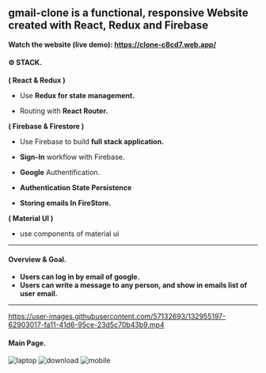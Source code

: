 ## gmail-clone is a functional, responsive Website created with React, Redux and Firebase

**Watch the website (live demo): https://clone-c8cd7.web.app/**

#### &#9881; STACK.


**( React & Redux )**

- Use **Redux for state management.**

- Routing with **React Router.**


**( Firebase & Firestore )**

- Use Firebase to build **full stack application.**

- **Sign-In** workflow with Firebase.

- **Google** Authentification. 

- **Authentication State Persistence** 

- **Storing emails In FireStore.**

**( Material UI )**   
- use components of material ui

---
#### Overview & Goal. 

- **Users can log in by email of google.**
- **Users can write a message to any person, and show in emails list of user email.**
--- 


https://user-images.githubusercontent.com/57132693/132955197-62903017-fa11-41d6-95ce-23d5c70b43b9.mp4


#### Main Page.
![laptop](https://user-images.githubusercontent.com/57132693/132955207-81ba5dad-4145-4bfd-a4d3-5ec548a10346.png)
![download](https://user-images.githubusercontent.com/57132693/132955210-911c6fad-2160-4902-8680-06a35f63d058.png)
![mobile](https://user-images.githubusercontent.com/57132693/132955214-9bb50c67-e700-43ce-8599-7c05955ff0c1.png)





